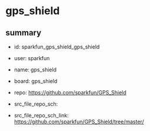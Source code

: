 # gps_shield
 
## summary 
* id: sparkfun_gps_shield_gps_shield
* user: sparkfun
* name: gps_shield
* board: gps_shield
* repo: https://github.com/sparkfun/GPS_Shield



* src_file_repo_sch: 
* src_file_repo_sch_link: https://github.com/sparkfun/GPS_Shield/tree/master/




